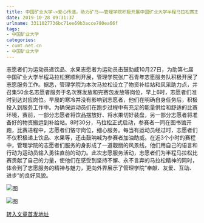 ```yaml
---
title: 中国矿业大学->爱心传递，助力矿马——管理学院积极开展中国矿业大学半程马拉松赛志愿服务工作 | cumt.net.cn
date: 2019-10-28 09:31:37
urlname: 3311027736bc71ee69b3acce780ea66f
tags: 
- 中国矿业大学
categories:
- cumt.net.cn
- 中国矿业大学
---
```

志愿者们为运动员递饮品、水果志愿者为运动员击鼓助威10月27日，为助第七届中国矿业大学半程马拉松赛顺利开展，管理学院张广石青年志愿服务队积极开展了志愿服务工作。据悉，管理学院为本次马拉松设立了物资补给站和风采助力点，并召集50余名志愿者服务于名次赛发放和完赛包发放等岗位，早上6时，志愿者们准时到达对应岗位。早晨的寒冷并没有影响到志愿者，他们在明确自身任务后，积极投入到服务工作中。为确保运动员们在跑步过程中有充足的能量供给和舒适的比赛环境，赛前，一部分志愿者将饮品摆放好、将水果切好装盘，另一部分志愿者将准备好的物资搬运到补给站。8时30分，马拉松正式启动，参赛者一同在图书馆开跑，比赛进程中，志愿者们恪守岗位，细心服务。每当有运动员经过时，志愿者们不仅积极递上饮品、水果等，还击鼓呐喊为参赛者加油助威。在近3个小时的赛程中，管理学院的志愿者们服务的身影成了一道靓丽的风景线，他们用自己的语言和行动为运动员输入勇往直前的动力。此次志愿服务活动，志愿者们为半程马拉松比赛贡献了自己的力量，使他们在感受到坚持不懈、永不言弃的马拉松精神的同时，体会到了志愿服务的精神与魅力，更向外界展示了管理学院“奉献、友爱、互助、进步”的良好风貌。

![图](http://xwzx.cumt.edu.cn/_upload/article/images/50/61/6004562d4d11acb612d91248cfe6/6589ba80-4ba3-4afa-b56e-cee10def7082.jpg)

![图](http://xwzx.cumt.edu.cn/_upload/article/images/50/61/6004562d4d11acb612d91248cfe6/b9258a96-3ae9-489b-b857-785082a0635f.jpg)

[转入文章首发地址](http://xwzx.cumt.edu.cn/58/d3/c523a547027/page.htm)